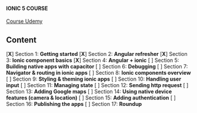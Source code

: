#### IONIC 5 COURSE

[Course Udemy](https://indra.udemy.com/course/ionic-2-the-practical-guide-to-building-ios-android-apps/learn/lecture/13726172#overview)

## Content

[**X**] Section 1: **Getting started**
[**X**] Section 2: **Angular refresher**
[**X**] Section 3: **Ionic component basics**
[**X**] Section 4: **Angular + ionic**
[ ] Section 5: **Building native apps with capacitor**
[ ] Section 6: **Debugging**
[ ] Section 7: **Navigator & routing in ionic apps**
[ ] Section 8: **Ionic components overview**
[ ] Section 9: **Styling & theming ionic apps**
[ ] Section 10: **Handling user input**
[ ] Section 11: **Managing state**
[ ] Section 12: **Sending http request**
[ ] Section 13: **Adding Google maps**
[ ] Section 14: **Using native device features (camera & location)**
[ ] Section 15: **Adding authentication**
[ ] Section 16: **Publishing the apps**
[ ] Section 17: **Roundup**
